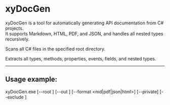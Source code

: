 # xyDocGen

xyDocGen is a tool for automatically generating API documentation from C# projects.  
It supports Markdown, HTML, PDF, and JSON, and handles all nested types recursively.

Scans all C# files in the specified root directory.

Extracts all types, methods, properties, events, fields, and nested types.

---

## Usage example:

xyDocGen.exe [--root <path>] [--out <output-folder>] [--format <md|pdf|json|html>] [--private] [--exclude <folders>]



